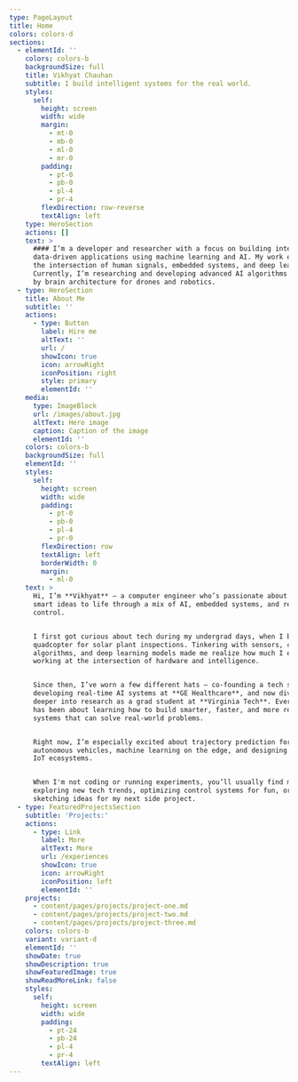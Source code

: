 ```yaml
---
type: PageLayout
title: Home
colors: colors-d
sections:
  - elementId: ''
    colors: colors-b
    backgroundSize: full
    title: Vikhyat Chauhan
    subtitle: I build intelligent systems for the real world.
    styles:
      self:
        height: screen
        width: wide
        margin:
          - mt-0
          - mb-0
          - ml-0
          - mr-0
        padding:
          - pt-0
          - pb-0
          - pl-4
          - pr-4
        flexDirection: row-reverse
        textAlign: left
    type: HeroSection
    actions: []
    text: >
      #### I’m a developer and researcher with a focus on building intelligent,
      data-driven applications using machine learning and AI. My work explores
      the intersection of human signals, embedded systems, and deep learning.
      Currently, I’m researching and developing advanced AI algorithms inspired
      by brain architecture for drones and robotics.
  - type: HeroSection
    title: About Me
    subtitle: ''
    actions:
      - type: Button
        label: Hire me
        altText: ''
        url: /
        showIcon: true
        icon: arrowRight
        iconPosition: right
        style: primary
        elementId: ''
    media:
      type: ImageBlock
      url: /images/about.jpg
      altText: Hero image
      caption: Caption of the image
      elementId: ''
    colors: colors-b
    backgroundSize: full
    elementId: ''
    styles:
      self:
        height: screen
        width: wide
        padding:
          - pt-0
          - pb-0
          - pl-4
          - pr-0
        flexDirection: row
        textAlign: left
        borderWidth: 0
        margin:
          - ml-0
    text: >
      Hi, I’m **Vikhyat** — a computer engineer who’s passionate about bringing
      smart ideas to life through a mix of AI, embedded systems, and real-time
      control.


      I first got curious about tech during my undergrad days, when I built a
      quadcopter for solar plant inspections. Tinkering with sensors, control
      algorithms, and deep learning models made me realize how much I enjoy
      working at the intersection of hardware and intelligence.


      Since then, I’ve worn a few different hats — co-founding a tech startup,
      developing real-time AI systems at **GE Healthcare**, and now diving
      deeper into research as a grad student at **Virginia Tech**. Every step
      has been about learning how to build smarter, faster, and more reliable
      systems that can solve real-world problems.


      Right now, I’m especially excited about trajectory prediction for
      autonomous vehicles, machine learning on the edge, and designing scalable
      IoT ecosystems.


      When I'm not coding or running experiments, you’ll usually find me
      exploring new tech trends, optimizing control systems for fun, or
      sketching ideas for my next side project.
  - type: FeaturedProjectsSection
    subtitle: 'Projects:'
    actions:
      - type: Link
        label: More
        altText: More
        url: /experiences
        showIcon: true
        icon: arrowRight
        iconPosition: left
        elementId: ''
    projects:
      - content/pages/projects/project-one.md
      - content/pages/projects/project-two.md
      - content/pages/projects/project-three.md
    colors: colors-b
    variant: variant-d
    elementId: ''
    showDate: true
    showDescription: true
    showFeaturedImage: true
    showReadMoreLink: false
    styles:
      self:
        height: screen
        width: wide
        padding:
          - pt-24
          - pb-24
          - pl-4
          - pr-4
        textAlign: left
---
```

